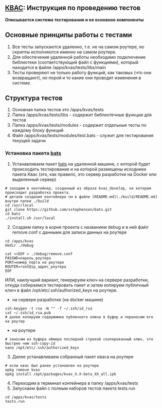 ## [КВАС](https://forum.keenetic.com/topic/14415-пробуем-квас-shadowsocks-и-другие-vpn-клиенты/?do=findComment&comment=152234): Инструкция по проведению тестов

**Описывается система тестирования и ее основное компоненты**

## Основные принципы работы с тестами
1. Все тесты запускаются удаленно, т.е. не на самом роутере, но скрипты исполняются именно на самом роутере.
2. Для обеспечения удаленной работы необходимо подключение библиотеки (соответствующий файл с функциями), который находится в файле /apps/kvas/tests/libs/main
3. Тесты проверяют не только работу функций, как таковых (что они возвращают), но порой и то какие они проводят изменения в системе.

## Структура тестов 
1. Основная папка тестов это /apps/kvas/tests
2. Папка /apps/kvas/tests/libs - содержит библиотечные функции для тестов
3. Папка /apps/kvas/tests/modules - содержит отдельные тесты по каждому блоку функций
4. Файл /apps/kvas/tests/modules/test.bats - служит для тестирования текущей задачи 

### Установка пакета [bats](https://github.com/sstephenson/bats)

1. Устанавливаем пакет [bats](https://github.com/sstephenson/bats) на удаленной машине, с которой будет происходить тестирование и на которой размещены исходники пакета Квас (это, как правило, это сервер разработки на Docker или выделенный сервер)
```
# заходим в контейнер, созданный из образа kvas_develop, на котором происходит разработка проекта.
# детали создания контейнера см в файле [README.md](./build/README.md) внутри папки ./build
cd /usr/local
git clone https://github.com/sstephenson/bats.git
cd bats 
./install.sh /usr/local
```
2. Создаем папку в корне проекта с названием debug и в ней файл remove.conf с данными для записи данных на роутере
```
cd /apps/kvas
mkdir ./debug 

cat <<EOF > ./debug/remove.conf
PASSWD=пароль_роутера
PORT=номер_порта на роутере
ROUTER=root@ip_адрес_роутера 
EOF
```
 ИЛИ, наилучший вариант, генерируем ключ на сервере разработки, откуда собираемся тестировать пакет и затем копируем публичный ключ в файл /opt/etc/.ssh/authorized_keys на роутере.
- на сервере разработке (на docker машине)
```
ssh-keygen -t rsa -N "" -f ~/.ssh/id_rsa
cat ~/.ssh/id_rsa.pub 
# далее копируем содержимое публичного ключа в буфер и переносим его на роутер
```
- на роутере
```
# заносим из буфера обмера последней строкой скопированный ключ, это быстрее чем ssh-copy-id
nano /opt/etc/.ssh/authorized_keys
```
3. Далее устанавливаем собранный пакет кваса на роутере
```
# если квас был ранее установлен на роутере
opkg remove kvas 
opkg install /opt/packages/kvas_Х.Х-beta_ХХ_all.ipk
```
4. Переходим в терминал контейнера в папку /apps/kvas/tests
5. Запускаем файл с полным наборов тестов пакета tests.run
```
cd /apps/kvas/tests
tests.run
```

